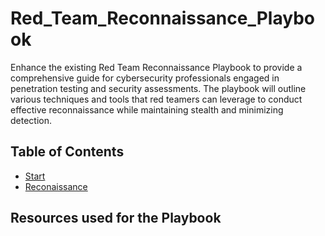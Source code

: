 # Red_Team_Reconnaissance_Playbook

Enhance the existing Red Team Reconnaissance Playbook to provide a comprehensive guide for cybersecurity professionals engaged in penetration testing and security assessments.
The playbook will outline various techniques and tools that red teamers can leverage to conduct effective reconnaissance while maintaining stealth and minimizing detection.

## Table of Contents

- [Start](0)
- [Reconaissance](0) 


## Resources used for the Playbook
